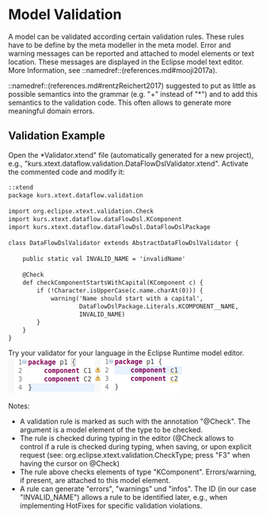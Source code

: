 # Model Validation

A model can be validated according certain validation rules.
These rules have to be define by the meta modeller
in the meta model. Error and warning messages can be reported
and attached to model elements or text location. These
messages are displayed in the Eclipse model text editor.
More Information, see ::namedref::(references.md#mooji2017a).

::namedref::(references.md#rentzReichert2017)
suggested to put as little as possible semantics into
the grammar (e.g. "+" instead of "*") and to add this 
semantics to the validation code. This often allows
to generate more meaningful domain errors.

## Validation Example

Open the *Validator.xtend" file (automatically generated for
a new project), e.g., 
"kurs.xtext.dataflow.validation.DataFlowDslValidator.xtend".
Activate the commented code and modify it:

    ::xtend
    package kurs.xtext.dataflow.validation
    
    import org.eclipse.xtext.validation.Check
    import kurs.xtext.dataflow.dataFlowDsl.KComponent
    import kurs.xtext.dataflow.dataFlowDsl.DataFlowDslPackage
    
    class DataFlowDslValidator extends AbstractDataFlowDslValidator {
        
        public static val INVALID_NAME = 'invalidName'
    
        @Check
        def checkComponentStartsWithCapital(KComponent c) {
            if (!Character.isUpperCase(c.name.charAt(0))) {
                warning('Name should start with a capital', 
                        DataFlowDslPackage.Literals.KCOMPONENT__NAME,
                        INVALID_NAME)
            }
        }	
    }

Try your validator for your language in the Eclipse Runtime model editor.
![validation](images/xtext_validation.png "validation")


Notes:

   * A validation rule is marked as such with the annotation "@Check". 
     The argument is a model element of the type to be checked.
   * The rule is checked during typing in the editor 
     (@Check allows to control if a rule is checked during 
     typing, when saving, or upon explicit request
     (see: org.eclipse.xtext.validation.CheckType; 
     press "F3" when having the cursor on @Check)
   * The rule above checks elements of type "KComponent". 
     Errors/warning, if present, are attached to this model element.
   * A rule can generate "errors", "warnings" und "infos".
     The ID (in our case "INVALID_NAME") allows a rule to 
     be identified later, e.g., when
     implementing HotFixes for specific validation violations.
 